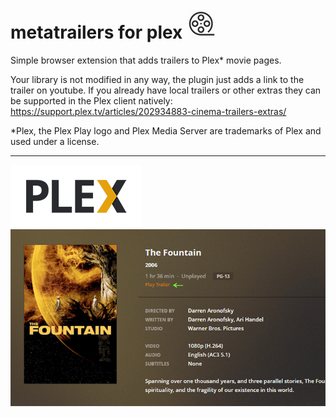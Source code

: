 # metatrailers for plex ![alt tag](https://raw.githubusercontent.com/conceptualspace/metatrailer-for-plex/master/src/img/icon48.png) 

Simple browser extension that adds trailers to Plex* movie pages.

Your library is not modified in any way, the plugin just adds a link to the trailer on youtube. If you already have local trailers or other extras they can be supported in the Plex client natively: https://support.plex.tv/articles/202934883-cinema-trailers-extras/

*Plex, the Plex Play logo and Plex Media Server are trademarks of Plex and used under a license.

---
![alt tag](https://raw.githubusercontent.com/conceptualspace/metatrailer-for-plex/master/plex-logo-flat-small.png)
![alt tag](https://raw.githubusercontent.com/conceptualspace/metatrailer-for-plex/master/screenshot.png)

